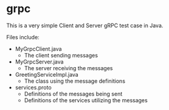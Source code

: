 # grpc
This is a very simple Client and Server gRPC test case in Java. 


Files include:
* MyGrpcClient.java
    * The client sending messages 
* MyGrpcServer.java
    * The server receiving the messages 
* GreetingServiceImpl.java
    * The class using the message definitions 
* services.proto
    * Definitions of the messages being sent
    * Definitions of the services utilizing the messages 
